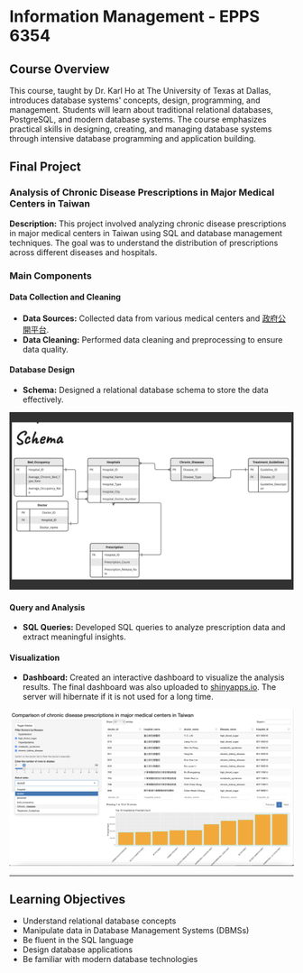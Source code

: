# Information Management - EPPS 6354

## Course Overview

This course, taught by Dr. Karl Ho at The University of Texas at Dallas, introduces database systems' concepts, design, programming, and management. Students will learn about traditional relational databases, PostgreSQL, and modern database systems. The course emphasizes practical skills in designing, creating, and managing database systems through intensive database programming and application building.

## Final Project

### Analysis of Chronic Disease Prescriptions in Major Medical Centers in Taiwan

**Description:** This project involved analyzing chronic disease prescriptions in major medical centers in Taiwan using SQL and database management techniques. The goal was to understand the distribution of prescriptions across different diseases and hospitals.

### Main Components

#### Data Collection and Cleaning
- **Data Sources:** Collected data from various medical centers and [政府公開平台](https://data.gov.tw).
- **Data Cleaning:** Performed data cleaning and preprocessing to ensure data quality.

#### Database Design
- **Schema:** Designed a relational database schema to store the data effectively.

![Schema](WWW/schema.jpg)

#### Query and Analysis
- **SQL Queries:** Developed SQL queries to analyze prescription data and extract meaningful insights.

#### Visualization
- **Dashboard:** Created an interactive dashboard to visualize the analysis results. The final dashboard was also uploaded to [shinyapps.io](https://jimpan0612.shinyapps.io/6354_program/). The server will hibernate if it is not used for a long time.  

![Dashboard Preview](dashboard_preview.png)

---

## Learning Objectives

- Understand relational database concepts
- Manipulate data in Database Management Systems (DBMSs)
- Be fluent in the SQL language
- Design database applications
- Be familiar with modern database technologies
